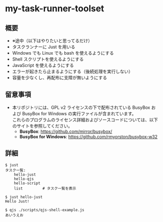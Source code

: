 # my-task-runner-toolset

## 概要
* ※途中（以下はやりたいと思ってるだけ）
* タスクランナーに Just を用いる
* Windows でも Linux でも bash を使えるようにする
* Shell スクリプトを使えるようにする
* JavaScript を使えるようにする
* エラーが起きたら止まるようにする（後続処理を実行しない）
* 容量を少なくし、再配布に支障が無いようにする

## 留意事項
* 本リポジトリには、GPL v2 ライセンスの下で配布されている BusyBox および BusyBox for Windows の実行ファイルが含まれています。  
  これらのプログラムのライセンス詳細およびソースコードについては、以下のサイトを参照してください。  
  - **BusyBox**: https://github.com/mirror/busybox/  
  - **BusyBox for Windows**: https://github.com/rmyorston/busybox-w32

## 詳細

```
$ just
タスク一覧:
    hello-just
    hello-qjs
    hello-script
    list         # タスク一覧を表示
```
```
$ just hello-just
Hello Just!
```

```
$ qjs ./scripts/qjs-shell-example.js
あいうえお
```

